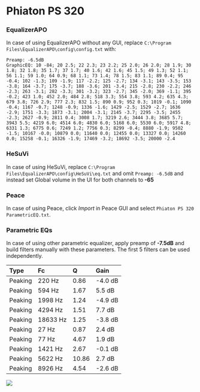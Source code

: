 # Phiaton PS 320

### EqualizerAPO
In case of using EqualizerAPO without any GUI, replace `C:\Program Files\EqualizerAPO\config\config.txt`
with:
```
Preamp: -6.5dB
GraphicEQ: 10 -84; 20 2.5; 22 2.3; 23 2.2; 25 2.0; 26 2.0; 28 1.9; 30 1.8; 32 1.8; 35 1.7; 37 1.7; 40 1.6; 42 1.6; 45 1.5; 49 1.3; 52 1.1; 56 1.1; 59 1.0; 64 0.9; 68 1.1; 73 1.4; 78 1.5; 83 1.1; 89 0.4; 95 -0.4; 102 -1.3; 109 -1.9; 117 -2.2; 125 -2.7; 134 -3.1; 143 -3.5; 153 -3.8; 164 -3.7; 175 -3.7; 188 -3.6; 201 -3.4; 215 -2.8; 230 -2.2; 246 -2.3; 263 -3.1; 282 -3.3; 301 -3.2; 323 -2.7; 345 -2.0; 369 -1.1; 395 -0.2; 423 1.0; 452 2.0; 484 2.8; 518 3.3; 554 3.8; 593 4.2; 635 4.3; 679 3.8; 726 2.9; 777 2.3; 832 1.5; 890 0.9; 952 0.3; 1019 -0.1; 1090 -0.4; 1167 -0.7; 1248 -0.9; 1336 -1.6; 1429 -2.5; 1529 -2.7; 1636 -2.9; 1751 -3.3; 1873 -3.1; 2004 -3.1; 2145 -3.7; 2295 -3.5; 2455 -2.3; 2627 -0.9; 2811 0.4; 3008 1.7; 3219 2.6; 3444 3.8; 3685 5.7; 3943 5.5; 4219 6.0; 4514 6.0; 4830 6.0; 5168 6.0; 5530 6.0; 5917 4.8; 6331 1.3; 6775 0.6; 7249 1.2; 7756 0.3; 8299 -0.4; 8880 -1.9; 9502 -1.5; 10167 -0.0; 10879 0.0; 11640 0.0; 12455 0.0; 13327 0.0; 14260 0.0; 15258 -0.1; 16326 -1.9; 17469 -3.2; 18692 -3.5; 20000 -2.4
```

### HeSuVi
In case of using HeSuVi, replace `C:\Program Files\EqualizerAPO\config\HeSuVi\eq.txt` and omit `Preamp:
-6.5dB` and instead set Global volume in the UI for both channels to **-65**

### Peace
In case of using Peace, click *Import* in Peace GUI and select `Phiaton PS 320 ParametricEQ.txt`.

### Parametric EQs
In case of using other parametric equalizer, apply preamp of **-7.5dB** and build filters manually with
these parameters. The first 5 filters can be used independently.

| Type    | Fc       |     Q | Gain    |
|:--------|:---------|:------|:--------|
| Peaking | 220 Hz   |  0.86 | -4.0 dB |
| Peaking | 594 Hz   |  1.67 | 5.5 dB  |
| Peaking | 1998 Hz  |  1.24 | -4.9 dB |
| Peaking | 4294 Hz  |  1.51 | 7.7 dB  |
| Peaking | 18633 Hz |  1.25 | -3.8 dB |
| Peaking | 27 Hz    |  0.87 | 2.4 dB  |
| Peaking | 77 Hz    |  4.67 | 1.9 dB  |
| Peaking | 1421 Hz  |  2.67 | -0.1 dB |
| Peaking | 5622 Hz  | 10.86 | 2.7 dB  |
| Peaking | 8926 Hz  |  4.54 | -2.6 dB |

![](https://raw.githubusercontent.com/jaakkopasanen/AutoEq/master/results/innerfidelity/sbaf-serious/Phiaton%20PS%20320/Phiaton%20PS%20320.png)